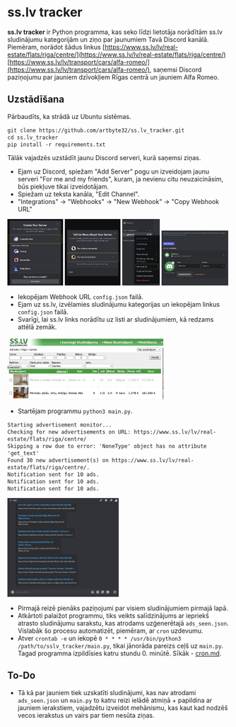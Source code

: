 # ss.lv tracker

**ss.lv tracker** ir Python programma, kas seko līdzi lietotāja norādītām ss.lv sludinājumu kategorijām un ziņo par jaunumiem Tavā Discord kanālā. Piemēram, norādot šādus linkus [https://www.ss.lv/lv/real-estate/flats/riga/centre/](https://www.ss.lv/lv/real-estate/flats/riga/centre/) [https://www.ss.lv/lv/transport/cars/alfa-romeo/](https://www.ss.lv/lv/transport/cars/alfa-romeo/), saņemsi Discord paziņojumu par jauniem dzīvokļiem Rīgas centrā un jauniem Alfa Romeo.

## Uzstādīšana
Pārbaudīts, ka strādā uz Ubuntu sistēmas.
```
git clone https://github.com/artbyte32/ss.lv_tracker.git
cd ss.lv_tracker
pip install -r requirements.txt
```

Tālāk vajadzēs uzstādīt jaunu Discord serveri, kurā saņemsi ziņas.

- Ejam uz Discord, spiežam "Add Server" pogu un izveidojam jaunu serveri "For me and my friends", kuram, ja nevienu citu neuzaicināsim, būs piekļuve tikai izveidotājam.
- Spiežam uz teksta kanāla, "Edit Channel".
- "Integrations" -> "Webhooks" -> "New Webhook" -> "Copy Webhook URL"

<img src="assets/server1.png" width="25%" alt="server1">
<img src="assets/server2.png" width="25%" alt="server1">
<img src="assets/server3.png" width="16.85%" alt="server1">
<img src="assets/server4.png" width="30%" alt="server1">

- Iekopējam Webhook URL `config.json` failā.
- Ejam uz ss.lv, izvēlamies sludinājumu kategorijas un iekopējam linkus `config.json` failā.
- Svarīgi, lai ss.lv links norādītu uz listi ar sludinājumiem, kā redzams attēlā zemāk.

<img src="assets/sslv.png" width="70%" alt="sslv">

- Startējam programmu `python3 main.py`.
```
Starting advertisement monitor...
Checking for new advertisements on URL: https://www.ss.lv/lv/real-estate/flats/riga/centre/
Skipping a row due to error: 'NoneType' object has no attribute 'get_text'
Found 30 new advertisement(s) on https://www.ss.lv/lv/real-estate/flats/riga/centre/.
Notification sent for 10 ads.
Notification sent for 10 ads.
Notification sent for 10 ads.
```
<img src="assets/discord.png" width="50%" alt="discord">

- Pirmajā reizē pienāks paziņojumi par visiem sludinājumiem pirmajā lapā.
- Atkārtoti palaižot programmu, tiks veikts salīdzinājums ar iepriekš atrasto sludinājumu sarakstu, kas atrodams uzģenerētajā `ads_seen.json`. Vislabāk šo procesu automatizēt, piemēram, ar `cron` uzdevumu.
- Atver `crontab -e` un iekopē `0 * * * * /usr/bin/python3 /path/to/sslv_tracker/main.py`, tikai jānorāda pareizs ceļš uz `main.py`. Tagad programma izpildīsies katru stundu 0. minūtē. Sīkāk - [cron.md](cron.md).

## To-Do
- Tā kā par jauniem tiek uzskatīti sludinājumi, kas nav atrodami `ads_seen.json` un `main.py` to katru reizi ielādē atmiņā + papildina ar jauniem ierakstiem, vajadzētu izveidot mehānismu, kas kaut kad nodzēš vecos ierakstus un vairs par tiem nesūta ziņas.
